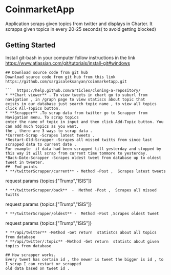 # CoinmarketApp
Application scraps given topics from twitter and displays in Charter.
It scrapps given topics in every 20-25 seconds( to avoid getting blocked)
## Getting Started
Install git-bash in your computer follow instructions in the link
   https://www.atlassian.com/git/tutorials/install-git#windows
   ```
## Download source code from git hub
Download source code from git hub from this link https://github.com/sargisaleksanyan/coinmarketapp.git

   ```  https://help.github.com/articles/cloning-a-repository/
* **Chart viewer** . To view tweets in chart go to suburl from navigation , in /graph page to view statiscs about topic that
exists in our database just search topic name , to view all topics click All-Topics button.
* **Scrapper** .To scrap data from twitter go to Scrapper from Navigation menu. To scrap topics
enter the name of topic in input and then click Add-Topic button. You can add much topics as you want.
the , there are 3 ways to scrap data .
*Current-Scrap -Scrapes latest tweets .
*Restart-Old-Scrapper -Scrapes all missed twitts from since last scrapped data to current date .
 For example  if data had been scrapped till yesterday and stopped by this way it will scrap from current time tommore to yesterday.
*Back-Date-Scrapper -Scrapes oldest tweet from database up to oldest tweet in tweeter.
##  End points
  * **/twitterScrapper/current** - Method -Post ,  Scrapes latest tweets
   ```
   request params {topics:["Trump","ISIS"]}
   ```
  * **/twitterScrapper/back**  -  Method -Post ,  Scrapes all missed twitts
   ```
   request params {topics:["Trump","ISIS"]}
   ```
  * **/twitterScrapper/oldest** -  Method -Post ,Scrapes oldest tweet
   ```
   request params {topics:["Trump","ISIS"]}
   ```
  * **/api/twitter** -Method -Get return  statistcs about all topics from database
  * **/api/twitter/:topic** -Method -Get return  statistc about given topics from database

## How scrapper works.
Every tweet has certain id , the newer is tweet the bigger is id , to I scrap I can restart or scrapped
old data based on tweet id .






